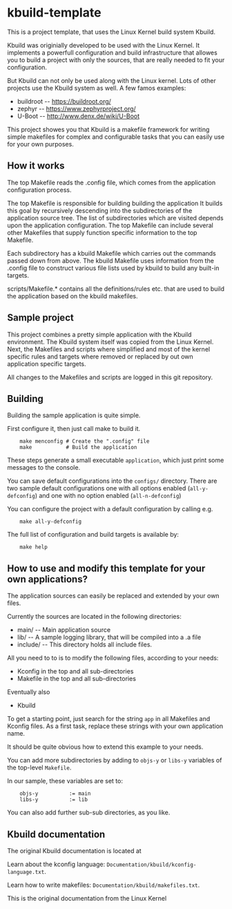 kbuild-template
===============

This is a project template, that uses the Linux Kernel build system Kbuild.

Kbuild was originially developed to be used with the Linux Kernel.
It implements a powerfull configuration and build infrastructure that
allowes you to build a project with only the sources, that are really
needed to fit your configuration.

But Kbuild can not only be used along with the Linux kernel. Lots of other
projects use the Kbuild system as well. A few famos examples:

- buildroot        -- https://buildroot.org/
- zephyr           -- https://www.zephyrproject.org/
- U-Boot           -- http://www.denx.de/wiki/U-Boot


This project showes you that Kbuild is a makefile framework for writing 
simple makefiles for complex and configurable tasks that you can easily 
use for your own purposes.

How it works
------------

The top Makefile reads the .config file, which comes from the application
configuration process.

The top Makefile is responsible for building building the application
It builds this goal by recursively descending into the subdirectories of
the application source tree.
The list of subdirectories which are visited depends upon the application
configuration. The top Makefile can include several other Makefiles that
supply function specific information to the top Makefile.

Each subdirectory has a kbuild Makefile which carries out the commands
passed down from above. The kbuild Makefile uses information from the
.config file to construct various file lists used by kbuild to build
any built-in targets.

scripts/Makefile.* contains all the definitions/rules etc. that
are used to build the application based on the kbuild makefiles.


Sample project
--------------

This project combines a pretty simple application with the Kbuild environment.
The Kbuild system itself was copied from the Linux Kernel. Next, the Makefiles
and scripts where simplified and most of the kernel specific rules and targets
where removed or replaced by out own application specific targets.

All changes to the Makefiles and scripts are logged in this git repository.


Building
--------

Building the sample application is quite simple. 

First configure it, then just call make to build it.

        make menconfig # Create the ".config" file
        make           # Build the application

These steps generate a small executable `application`,
which just print some messages to the console.

You can save default configurations into the `configs/` directory.
There are two sample default configurations one with all options
enabled (`all-y-defconfig`) and one with no option enabled (`all-n-defconfig`)

You can configure the project with a default configuration by calling e.g.

        make all-y-defconfig

        
The full list of configuration and build targets is available by:

        make help


How to use and modify this template for your own applications?
--------------------------------------------------------------

The application sources can easily be replaced and extended by your 
own files.

Currently the sources are located in the following directories:

- main/     -- Main application source
- lib/      -- A sample logging library, that will be compiled into a .a file
- include/  -- This directory holds all include files.

All you need to to is to modify the following files, according to your needs:

- Kconfig       in the top and all sub-directories
- Makefile      in the top and all sub-directories

Eventually also

- Kbuild

To get a starting point, just search for the string `app` in all Makefiles 
and Kconfig files. As a first task, replace these strings with your own 
application name.

It should be quite obvious how to extend this example to your needs.

You can add more subdirectories by adding to `objs-y` or `libs-y` variables
of the top-level `Makefile`.

In our sample, these variables are set to:

        objs-y          := main
        libs-y          := lib

You can also add further sub-sub directories, as you like.



Kbuild documentation
--------------------

The original Kbuild documentation is located at

Learn about the kconfig language:
`Documentation/kbuild/kconfig-language.txt`.

Learn how to write makefiles:
`Documentation/kbuild/makefiles.txt`.

This is the original documentation from the Linux Kernel
